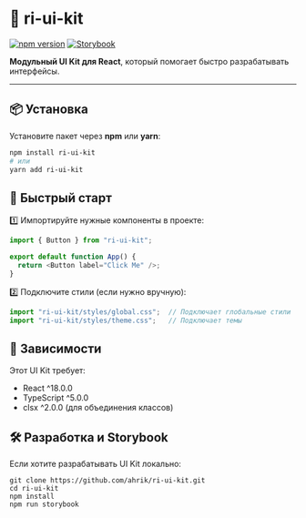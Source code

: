 # 🌟 ri-ui-kit

[![npm version](https://img.shields.io/npm/v/ri-ui-kit)](https://www.npmjs.com/package/ri-ui-kit)
[![Storybook](https://img.shields.io/badge/Storybook-Live-blue?logo=storybook)](https://ri-ui-kit.vercel.app)

**Модульный UI Kit для React**, который помогает быстро разрабатывать интерфейсы.

---

## 📦 Установка

Установите пакет через **npm** или **yarn**:

```sh
npm install ri-ui-kit
# или
yarn add ri-ui-kit
```

## 🚀 Быстрый старт

1️⃣ Импортируйте нужные компоненты в проекте:

```typescript jsx
import { Button } from "ri-ui-kit";

export default function App() {
  return <Button label="Click Me" />;
}
```

2️⃣ Подключите стили (если нужно вручную):
```typescript jsx
import "ri-ui-kit/styles/global.css";  // Подключает глобальные стили
import "ri-ui-kit/styles/theme.css";   // Подключает темы
```

## 📌 Зависимости

Этот UI Kit требует:
 - React ^18.0.0
 - TypeScript ^5.0.0
 - clsx ^2.0.0 (для объединения классов)

## 🛠 Разработка и Storybook

Если хотите разрабатывать UI Kit локально:

```shell
git clone https://github.com/ahrik/ri-ui-kit.git
cd ri-ui-kit
npm install
npm run storybook
```